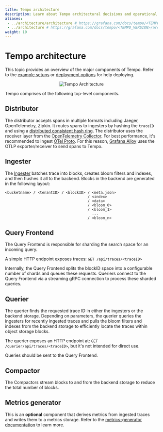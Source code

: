 ```yaml
---
title: Tempo architecture
description: Learn about Tempo architectural decisions and operational implications.
aliases:
 - ../architecture/architecture # https://grafana.com/docs/tempo/<TEMPO_VERSION>/architecture/architecture/
 - ../architecture # https://grafana.com/docs/tempo/<TEMPO_VERSION>/architecture/
weight: 10
---
```


# Tempo architecture

This topic provides an overview of the major components of Tempo. Refer to the [example setups](https://grafana.com/docs/tempo/<TEMPO_VERSION>/getting-started/example-demo-app/)
or [deployment options](https://grafana.com/docs/tempo/<TEMPO_VERSION>/setup/deployment/) for help deploying.

<p align="center"><img src="../tempo_arch.png" alt="Tempo Architecture"></p>

Tempo comprises of the following top-level components.

## Distributor

The distributor accepts spans in multiple formats including Jaeger, OpenTelemetry, Zipkin. It routes spans to ingesters by hashing the `traceID` and using a [distributed consistent hash ring](http://grafana.com/docs/tempo/<TEMPO_VERSION>/operations/manage-advanced-systems/consistent_hash_ring/).
The distributor uses the receiver layer from the [OpenTelemetry Collector](https://github.com/open-telemetry/opentelemetry-collector).
For best performance, it's recommended to ingest [OTel Proto](https://github.com/open-telemetry/opentelemetry-proto).
For this reason, [Grafana Alloy](https://github.com/grafana/alloy/) uses the OTLP exporter/receiver to send spans to Tempo.

## Ingester

The [Ingester](https://grafana.com/docs/tempo/<TEMPO_VERSION>/configuration/#ingester) batches trace into blocks, creates bloom filters and indexes, and then flushes it all to the backend.
Blocks in the backend are generated in the following layout:

```
<bucketname> / <tenantID> / <blockID> / <meta.json>
                                      / <index>
                                      / <data>
                                      / <bloom_0>
                                      / <bloom_1>
                                        ...
                                      / <bloom_n>
```

## Query Frontend

The Query Frontend is responsible for sharding the search space for an incoming query.

A simple HTTP endpoint exposes traces:
`GET /api/traces/<traceID>`

Internally, the Query Frontend splits the blockID space into a configurable number of shards and queues these requests.
Queriers connect to the Query Frontend via a streaming gRPC connection to process these sharded queries.

## Querier

The querier finds the requested trace ID in either the ingesters or the backend storage. Depending on
parameters, the querier queries the ingesters for recently ingested traces and pulls the bloom filters and indexes from the backend storage to efficiently locate the traces within object storage blocks.

The querier exposes an HTTP endpoint at:
`GET /querier/api/traces/<traceID>`, but it's not intended for direct use.

Queries should be sent to the Query Frontend.

## Compactor

The Compactors stream blocks to and from the backend storage to reduce the total number of blocks.

## Metrics generator

This is an **optional** component that derives metrics from ingested traces and writes them to a metrics storage. Refer to the [metrics-generator documentation](https://grafana.com/docs/tempo/<TEMPO_VERSION>/metrics-generator/) to learn more.

